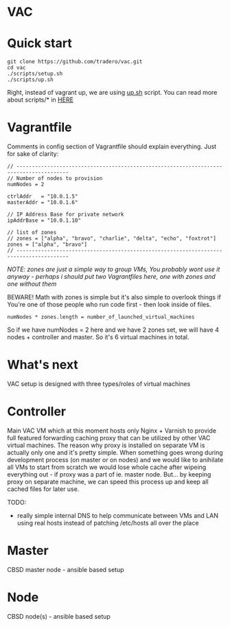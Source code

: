 VAC
===

Quick start
=====

```
git clone https://github.com/tradero/vac.git
cd vac
./scripts/setup.sh
./scripts/up.sh
```

Right, instead of vagrant up, we are using [up.sh](scripts/up.sh) script. You can read more about scripts/* in [HERE](scripts/)

Vagrantfile
=====

Comments in config section of Vagrantfile should explain everything. Just for sake of clarity:

```
// ---------------------------------------------------------------------------------------
// Number of nodes to provision
numNodes = 2

ctrlAddr   = "10.0.1.5"
masterAddr = "10.0.1.6"

// IP Address Base for private network
ipAddrBase = "10.0.1.10"

// list of zones
// zones = ["alpha", "bravo", "charlie", "delta", "echo", "foxtrot"]
zones = ["alpha", "bravo"]
// ---------------------------------------------------------------------------------------
```

*NOTE: zones are just a simple way to group VMs, You probably wont use it anyway - perhaps i should put two Vagrantfiles here, one with zones and one without them*

BEWARE! Math with zones is simple but it's also simple to overlook things if You're one of those people who run code first - then look inside of files.

```
numNodes * zones.length = number_of_launched_virtual_machines
```

So if we have numNodes = 2 here and we have 2 zones set, we will have 4 nodes + controller and master. So it's 6 virtual machines in total.

What's next
=====

VAC setup is designed with three types/roles of virtual machines

Controller
=====

Main VAC VM which at this moment hosts only Nginx + Varnish to provide full featured forwarding caching proxy that can be utilized by other VAC virtual machines. The reason why proxy is installed on separate VM is actually only one and it's pretty simple. When something goes wrong during development process (on master or on nodes) and we would like to anihilate all VMs to start from scratch we would lose whole cache after wipeing everything out - if proxy was a part of ie. master node. But... by keeping proxy on separate machine, we can speed this process up and keep all cached files for later use.

TODO:

- really simple internal DNS to help communicate between VMs and LAN using real hosts instead of patching /etc/hosts all over the place

Master
=====

CBSD master node - ansible based setup

Node
=====

CBSD node(s) - ansible based setup
